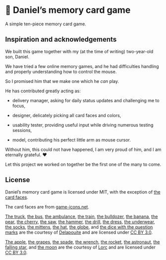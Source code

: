 # :rocket: Daniel’s memory card game

A simple ten-piece memory card game.


## Inspiration and acknowledgements

We built this game together with my (at the time of writing) two-year-old son, Daniel.

We have tried a few online memory games, and he had difficulties handling and properly understanding how to control the mouse.

So I promised him that we make one which he _can_ play.

He has contributed greatly acting as:

- delivery manager, asking for daily status updates and challenging me to focus,

- designer, delicately picking all card faces and colors,

- usability tester, providing useful input while driving numerous testing sessions,

- model, contributing his perfect little arm as mouse cursor.

Without him, this could not have happened, I am very proud of him, and I am eternally grateful. :heart:

Let this project we worked on together be the first one of the many to come.


## License

Daniel’s memory card game is licensed under MIT,
with the exception of [the card faces](https://github.com/bence-toth/daniel-memory-game/tree/master/assets/faces).

The card faces are from [game-icons.net](https://game-icons.net/).

[The truck](https://game-icons.net/1x1/delapouite/mine-truck.html),
[the bus](https://game-icons.net/1x1/delapouite/bus.html),
[the ambulance](https://game-icons.net/1x1/delapouite/ambulance.html),
[the train](https://game-icons.net/1x1/delapouite/steam-locomotive.html),
[the bulldozer](https://game-icons.net/1x1/delapouite/bulldozer.html),
[the banana](https://game-icons.net/1x1/delapouite/banana.html),
[the pear](https://game-icons.net/1x1/delapouite/pear.html),
[the cherry](https://game-icons.net/1x1/delapouite/cherry.html),
[the saw](https://game-icons.net/1x1/delapouite/hand-saw.html),
[the hammer](https://game-icons.net/1x1/delapouite/3d-hammer.html),
[the drill](https://game-icons.net/1x1/delapouite/drill.html),
[the dress](https://game-icons.net/1x1/delapouite/travel-dress.html),
[the underwear](https://game-icons.net/1x1/delapouite/underwear-shorts.html),
[the socks](https://game-icons.net/1x1/delapouite/socks.html),
[the mittens](https://game-icons.net/1x1/delapouite/winter-gloves.html),
[the hat](https://game-icons.net/1x1/delapouite/winter-hat.html),
[the globe](https://game-icons.net/1x1/delapouite/earth-africa-europe.html),
and [the dice with the question marks](https://game-icons.net/1x1/delapouite/perspective-dice-six-faces-random.html)
are the courtesy of [Delapouite](https://delapouite.com/)
and are licensed under [CC BY 3.0](https://creativecommons.org/licenses/by/3.0/).

[The apple](https://game-icons.net/1x1/lorc/shiny-apple.html),
[the grapes](https://game-icons.net/1x1/lorc/grapes.html),
[the spade](https://game-icons.net/1x1/lorc/spade.html),
[the wrench](https://game-icons.net/1x1/lorc/spanner.html),
[the rocket](https://game-icons.net/1x1/lorc/rocket.html),
[the astronaut](https://game-icons.net/1x1/lorc/space-suit.html),
[the falling star](https://game-icons.net/1x1/lorc/rainbow-star.html),
and [the moon](https://game-icons.net/1x1/lorc/moon.html)
are the courtesy of [Lorc](http://lorcblog.blogspot.com/)
and are licensed under [CC BY 3.0](https://creativecommons.org/licenses/by/3.0/).
